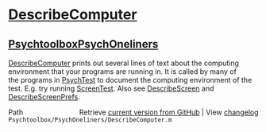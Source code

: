 # [DescribeComputer](DescribeComputer)
## [Psychtoolbox](Psychtoolbox)[PsychOneliners](PsychOneliners)

[DescribeComputer](DescribeComputer) prints out several lines of text about the computing  
environment that your programs are running in. It is called by many of  
the programs in [PsychTest](PsychTest) to document the computing environment of the  
test. E.g. try running [ScreenTest](ScreenTest). Also see [DescribeScreen](DescribeScreen) and   
[DescribeScreenPrefs](DescribeScreenPrefs).  




<div class="code_header" style="text-align:right;">
  <span style="float:left;">Path&nbsp;&nbsp;</span> <span class="counter">Retrieve <a href=
  "https://raw.github.com/Psychtoolbox-3/Psychtoolbox-3/beta/Psychtoolbox/PsychOneliners/DescribeComputer.m">current version from GitHub</a> | View <a href=
  "https://github.com/Psychtoolbox-3/Psychtoolbox-3/commits/beta/Psychtoolbox/PsychOneliners/DescribeComputer.m">changelog</a></span>
</div>
<div class="code">
  <code>Psychtoolbox/PsychOneliners/DescribeComputer.m</code>
</div>

